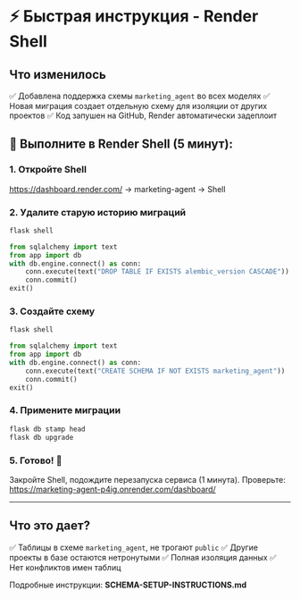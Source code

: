 # ⚡ Быстрая инструкция - Render Shell

## Что изменилось
✅ Добавлена поддержка схемы `marketing_agent` во всех моделях
✅ Новая миграция создает отдельную схему для изоляции от других проектов
✅ Код запушен на GitHub, Render автоматически задеплоит

## 🚀 Выполните в Render Shell (5 минут):

### 1. Откройте Shell
https://dashboard.render.com/ → marketing-agent → Shell

### 2. Удалите старую историю миграций
```bash
flask shell
```

```python
from sqlalchemy import text
from app import db
with db.engine.connect() as conn:
    conn.execute(text("DROP TABLE IF EXISTS alembic_version CASCADE"))
    conn.commit()
exit()
```

### 3. Создайте схему
```bash
flask shell
```

```python
from sqlalchemy import text
from app import db
with db.engine.connect() as conn:
    conn.execute(text("CREATE SCHEMA IF NOT EXISTS marketing_agent"))
    conn.commit()
exit()
```

### 4. Примените миграции
```bash
flask db stamp head
flask db upgrade
```

### 5. Готово! 🎉
Закройте Shell, подождите перезапуска сервиса (1 минута).
Проверьте: https://marketing-agent-p4ig.onrender.com/dashboard/

---

## Что это дает?
✅ Таблицы в схеме `marketing_agent`, не трогают `public`
✅ Другие проекты в базе остаются нетронутыми
✅ Полная изоляция данных
✅ Нет конфликтов имен таблиц

Подробные инструкции: **SCHEMA-SETUP-INSTRUCTIONS.md**
